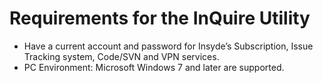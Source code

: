 # Requirements for the InQuire Utility

* Have a current account and password for Insyde’s Subscription, Issue Tracking system, Code/SVN and VPN services.
* PC Environment: Microsoft Windows 7 and later are supported.


